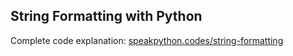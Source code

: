 
## String Formatting with Python

Complete code explanation: [speakpython.codes/string-formatting](https://speakpython.codes/all-posts.html#string-formatting)
